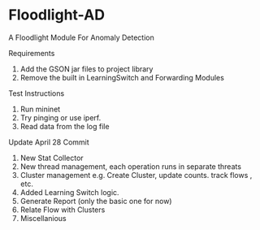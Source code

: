 Floodlight-AD
=============

A Floodlight Module For Anomaly Detection 

Requirements

1. Add the GSON jar files to project library
2. Remove the built in LearningSwitch and Forwarding Modules

Test Instructions 
1. Run mininet 
2. Try pinging or use iperf. 
3. Read data from the log file 

Update April 28 Commit 

1. New Stat Collector
2. New thread management, each operation runs in separate threats
3. Cluster management e.g. Create Cluster, update counts. track flows , etc.
4. Added Learning Switch logic.
5. Generate Report (only the basic one for now)
6. Relate Flow with Clusters 
7. Miscellanious

